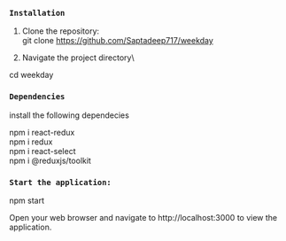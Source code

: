 ### `Installation`
1. Clone the repository:\
git clone https://github.com/Saptadeep717/weekday


2. Navigate the project directory\

cd weekday


### `Dependencies`

install the following dependecies

npm i react-redux\
npm i redux\
npm i react-select\
npm i @reduxjs/toolkit


### `Start the application:`
npm start

Open your web browser and navigate to http://localhost:3000 to view the application.